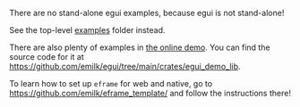 There are no stand-alone egui examples, because egui is not stand-alone!

See the top-level [examples](https://github.com/emilk/egui/tree/main/examples/) folder instead.

There are also plenty of examples in [the online demo](https://www.egui.rs/#demo). You can find the source code for it at <https://github.com/emilk/egui/tree/main/crates/egui_demo_lib>.

To learn how to set up `eframe` for web and native, go to <https://github.com/emilk/eframe_template/> and follow the instructions there!
